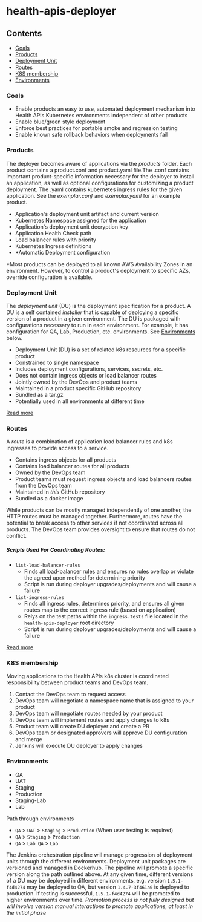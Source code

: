 # health-apis-deployer

## Contents
  + [Goals](#goals)
  + [Products](#products)
  + [Deployment Unit](#deployment-unit)
  + [Routes](#routes)
  + [K8S membership](#k8s-membership)
  + [Environments](#environments)

### Goals
- Enable products an easy to use, automated deployment mechanism into Health APIs Kubernetes
  environments independent of other products
- Enable blue/green style deployment
- Enforce best practices for portable smoke and regression testing
- Enable known safe rollback behaviors when deployments fail


### Products
The deployer becomes aware of applications via the _products_ folder. Each product contains a product.conf and product.yaml file.The .conf contains important product-specific information necessary for the deployer to install an application,
as well as optional configurations for customizing a product deployment. The .yaml contains kubernetes ingress rules for the given application. See the _exemplar.conf_ and _exemplar.yaml_ for an example product.


- Application's deployment unit artifact and current version
- Kubernetes Namespace assigned for the application
- Application's deployment unit decryption key
- Application Health Check path
- Load balancer rules with priority
- Kubernetes Ingress definitions
- *Automatic Deployment configuration

*Most products can be deployed to all known AWS Availability Zones in an environment. However, to control a product's deployment to specific AZs, override configuration is available.


### Deployment Unit
The _deployment unit_ (DU) is the deployment specification for a product. A DU is a self contained
_installer_ that is capable of deploying a specific version of a product in a given environment.
The DU is packaged with configurations necessary to run in each environment. For example, it has
configuration for QA, Lab, Production, etc. environments. See [Environments](#environments) below.


- Deployment Unit (DU) is a set of related k8s resources for a specific product
- Constrained to single namespace
- Includes deployment configurations, services, secrets, etc.
- Does not contain ingress objects or load balancer routes
- Jointly owned by the DevOps and product teams
- Maintained in a product specific GitHub repository
- Bundled as a tar.gz
- Potentially used in all environments at different time

[Read more](deployment-unit.md)


### Routes
A _route_ is a combination of application load balancer rules and k8s ingresses to provide
access to a service.

- Contains ingress objects for all products
- Contains load balancer routes for all products
- Owned by the DevOps team
- Product teams must request ingress objects and load balancers routes from the DevOps team
- Maintained in _this_ GitHub repository
- Bundled as a docker image

While products can be mostly managed independently of one another, the HTTP routes must be
managed together. Furthermore, routes have the potential to break access to other services if not
coordinated across all products. The DevOps team provides oversight to ensure that routes do not
conflict.

##### Scripts Used For Coordinating Routes:

- `list-load-balancer-rules`
  - Finds all load-balancer rules and ensures no rules overlap or violate the agreed upon method for determining priority
  - Script is run during deployer upgrades/deployments and will cause a failure
- `list-ingress-rules`
  - Finds all ingress rules, determines priority, and ensures all given routes map to the correct ingress rule (based on application)
  - Relys on the test paths within the `ingress.tests` file located in the `health-apis-deployer` root directory
  - Script is run during deployer upgrades/deployments and will cause a failure

[Read more](ingress-and-load-balancer-rules.md)

### K8S membership
Moving applications to the Health APIs k8s cluster is coordinated responsibility between product
teams and DevOps team.

1. Contact the DevOps team to request access
2. DevOps team will negotiate a namespace name that is assigned to your product
3. DevOps team will negotiate routes needed by your product
4. DevOps team will implement routes and apply changes to k8s
5. Product team will create DU deployer and create a PR
6. DevOps team or designated approvers will approve DU configuration and merge
7. Jenkins will execute DU deployer to apply changes

### Environments
- QA
- UAT
- Staging
- Production
- Staging-Lab
- Lab

Path through environments
- `QA` > `UAT` > `Staging` > `Production` (When user testing is required)
- `QA` > `Staging` > `Production`
- `QA` > `Lab QA` > `Lab`

The Jenkins orchestration pipeline will manage progression of deployment units through the
different environments. Deployment unit packages are versioned and managed in Dockerhub. The
pipeline will promote a specific version along the path outlined above. At any given time,
different versions of a DU may be deployed in different environments, e.g. version `1.5.1-f4d4274`
may be deployed to QA, but version `1.4.7-3f461a0` is deployed to production. If testing is
successful, `1.5.1-f4d4274` will be promoted to higher environments over time.
_Promotion process is not fully designed but will involve version manual interactions to promote
applications, at least in the initial phase_
